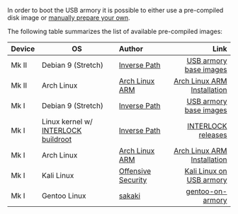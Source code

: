 In order to boot the USB armory it is possible to either use a pre-compiled
disk image or [manually prepare your own](https://github.com/inversepath/usbarmory/wiki/Preparing-a-bootable-image).

The following table summarizes the list of available pre-compiled images:

| Device | OS                                                                                                                                 | Author                                                    | Link                                                                                               |
|:-------|------------------------------------------------------------------------------------------------------------------------------------|:----------------------------------------------------------|---------------------------------------------------------------------------------------------------:|
| Mk II  | Debian 9 (Stretch)                                                                                                                 | [Inverse Path](https://inversepath.com)                   | [USB armory base images](https://github.com/inversepath/usbarmory-debian-base_image)               |
| Mk II  | Arch Linux                                                                                                                         | [Arch Linux ARM](http://archlinuxarm.org/)                | [Arch Linux ARM Installation](https://archlinuxarm.org/platforms/armv7/freescale/usb-armory-mk-ii) |
| Mk I   | Debian 9 (Stretch)                                                                                                                 | [Inverse Path](https://inversepath.com)                   | [USB armory base images](https://github.com/inversepath/usbarmory-debian-base_image/releases)      |
| Mk I   | Linux kernel w/ [INTERLOCK buildroot](https://github.com/inversepath/usbarmory/tree/master/software/buildroot/README-INTERLOCK.md) | [Inverse Path](https://inversepath.com)                   | [INTERLOCK releases](https://github.com/inversepath/interlock/releases)                            |
| Mk I   | Arch Linux                                                                                                                         | [Arch Linux ARM](http://archlinuxarm.org/)                | [Arch Linux ARM Installation](http://archlinuxarm.org/platforms/armv7/freescale/usb-armory)        |
| Mk I   | Kali Linux                                                                                                                         | [Offensive Security](https://www.offensive-security.com/) | [Kali Linux on USB armory](https://docs.kali.org/kali-on-arm/kali-linux-on-usb-armory)             |
| Mk I   | Gentoo Linux                                                                                                                       | [sakaki](https://github.com/sakaki-)                      | [gentoo-on-armory](https://github.com/sakaki-/gentoo-on-armory)                                    |
